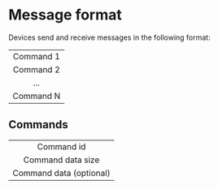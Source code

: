 # Message format

Devices send and receive messages in the following format:

<table>
    <tbody>
        <tr align="center">
            <td>Command 1</td>
        </tr>
        <tr align="center">
            <td>Command 2</td>
        </tr>
        <tr align="center">
            <td>...</td>
        </tr>
        <tr align="center">
            <td>Command N</td>
        </tr>
    </tbody>
</table>

## Commands

<table>
    <tbody>
        <tr align="center">
            <td>Command id</td>
        </tr>
        <tr align="center">
            <td>Command data size</td>
        </tr>
        <tr align="center">
            <td>Command data (optional)</td>
        </tr>
    </tbody>
</table>
